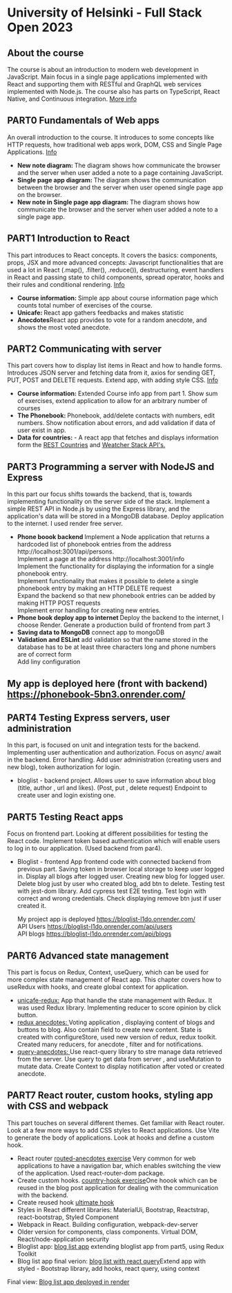 # University of Helsinki - Full Stack Open 2023

## About the course

The course is about an introduction to modern web development in JavaScript. Main focus in a single page applications implemented with React and supporting them with RESTful and GraphQL web services implemented with Node.js. The course also has parts on TypeScript, React Native, and Continuous integration. <a href='https://fullstackopen.com/en/'>More info</a>

## PART0 Fundamentals of Web apps

An overall introduction to the course. It introduces to some concepts like HTTP requests, how traditional web apps work, DOM, CSS and Single Page Applications. <a href='https://fullstackopen.com/en/part0/fundamentals_of_web_apps'>Info</a>

<ul>
<li><b>New note diagram: </b>The diagram shows how communicate the browser and the server when user added a note to a page containing JavaScript.</li>
<li><b>Single page app diagram: </b> The diagram shows the communication between the browser and the server when user opened single page app on the browser.</li>
<li><b>New note in Single page app diagram: </b>The diagram shows how communicate the browser and the server when user added a note to a single page app.</li>
</ul>

## PART1 Introduction to React

This part introduces to React concepts. It covers the basics: components, props, JSX and more advanced concepts: Javascript functionalities that are used a lot in React (.map(), .filter(), .reduce()), destructuring, event handlers in React and passing state to child components, spread operator, hooks and their rules and conditional rendering. <a href='https://fullstackopen.com/en/part1'>Info</a>

<ul>
<li><b>Course information: </b>  Simple app about course information page which counts total number of exercises of the course.
</li>
<li><b>Unicafe: </b>React app gathers feedbacks and makes statistic</li>
<li><b>Anecdotes</b>React app provides to vote for a random anecdote, and shows the most voted anecdote.</li>
</ul>

## PART2 Communicating with server

This part covers how to display list items in React and how to handle forms. Introduces JSON server and fetching data from it, axios for sending GET, PUT, POST and DELETE requests. Extend app, with adding style CSS. <a href='https://fullstackopen.com/en/part2'>Info</a>

<ul>
<li><b>Course information: </b> Extended Course info app from part 1. Show sum of exercises, extend application to allow for an arbitrary number of courses</li>
<li><b>The Phonebook: </b>Phonebook, add/delete contacts with numbers, edit numbers. Show notification about errors, and add validation if data of user exist in app. </li>
<li><b>Data for countries: </b>- A react app that fetches and displays information form the <a href='https://restcountries.com/v3.1/all'> REST Countries</a> and <a href='https://openweathermap.org/api'>Weatcher Stack API's.</a></li>
</ul>

## PART3 Programming a server with NodeJS and Express

In this part our focus shifts towards the backend, that is, towards implementing functionality on the server side of the stack. Implement a simple REST API in Node.js by using the Express library, and the application's data will be stored in a MongoDB database. Deploy application to the internet. I used render free server.

<ul>
<li><b>Phone boook backend </b> Implement a Node application that returns a hardcoded list of phonebook entries from the address http://localhost:3001/api/persons.</br> Implement a page at the address http://localhost:3001/info </br> Implement the functionality for displaying the information for a single phonebook entry.  </br> Implement functionality that makes it possible to delete a single phonebook entry by making an HTTP DELETE request  </br> Expand the backend so that new phonebook entries can be added by making HTTP POST requests </br> Implement error handling for creating new entries. </li>
<li><b> Phone book deploy app to internet </b>
Deploy the backend to the internet, I choose  Render. </b>
Generate a production build of  frontend from part 3
</li>
<li>
<b>Saving data to MongoDB</b>
connect app to mongoDB 
</li>
<li><b>Validation and ESLint</b>
add validation so that the name stored in the database has to be at least three characters long and phone numbers are of correct form  </br> Add liny configuration 
</li>
</ul>

<h2>My app is deployed here (front with backend) <a href='https://phonebook-5bn3.onrender.com/' target='_blank'>https://phonebook-5bn3.onrender.com/</a></h2>

## PART4 Testing Express servers, user administration

In this part, is focused on unit and integration tests for the backend. Implementing user authentication and authorization.
Focus on async/ await in the backend. Error handling. Add user administration (creating users and new blog), token authorization for login.

<ul>
<li>
bloglist -  backend project.
Allows user to save information about blog (title, author , url and likes). (Post, put , delete request)
Endpoint to create user and login existing one.
</li>
</ul>

## PART5 Testing React apps

Focus on frontend part. Looking at different possibilities for testing the React code. Implement token based authentication which will enable users to log in to our application. (Used backend from par4).

<ul>
<li>Bloglist - frontend
App frontend code with connected backend from previous part. 
Saving token in browser local storage to keep user logged in. Display all blogs after logged user. 
Creating new blog for logged user. Delete blog just by user who  created blog, add btn to delete. 
Testing test with jest-dom library.
Add cypress test E2E testing. Test login with correct and wrong credentials. Check displaying remove btn just if user created it.

My project app is deployed <a href='https://bloglist-l1do.onrender.com/' target='_blank'>https://bloglist-l1do.onrender.com/</a> </br>
API Users <a href='https://bloglist-l1do.onrender.com/api/users' target='_blank'>https://bloglist-l1do.onrender.com/api/users</a> </br>
API blogs <a href='https://bloglist-l1do.onrender.com/api/blogs' target='_blank'>https://bloglist-l1do.onrender.com/api/blogs</a>

</li>

</ul>

## PART6 Advanced state management

This part is focus on Redux, Context, useQuery, which can be used for more complex state management of React app.
This chapter covers how to useRedux with hooks, and create global context for application.

<ul>
<li><a href='https://github.com/KamilaDyn/fullStackOpen-2023/tree/master/part6/unicafe-redux'>unicafe-redux:</a>
App that handle the state management with Redux. It was used Redux library. Implementing reducer to score opinion by click button.
 </li>
 <li><a href='https://github.com/KamilaDyn/fullStackOpen-2023/tree/master/part6/redux-anecdotes'>redux anecdotes: </a> Voting application , displaying content of blogs and buttons to blog. Also contain field to create new content. State is created with configureStore, used new version of redux, redux toolkit. Created many reducers, for anecdote , filter  and for notifications. </li>
<li>
<a href='https://github.com/KamilaDyn/fullStackOpen-2023/tree/master/part6/query-anecdotes'>query-anecdotes: </a>
Use react-query library to stre manage data retrieved from the server. 
Use query  to get data from server , and useMutation to mutate data. Create Context to display notification after voted or created anecdote.   
</li>

</ul>

## PART7 React router, custom hooks, styling app with CSS and webpack

This part touches on several different themes. Get familiar with React router. Look at a few more ways to add CSS styles to React applications. Use Vite to generate the body of applications. Look at hooks and define a custom hook.

<ul>
<li>
React router <a href='https://github.com/KamilaDyn/fullStackOpen-2023/tree/master/part7/routed-anecdotes'>routed-anecdotes exercise</a> Very common for web applications to have a navigation bar, which enables switching the view of the application. Used react-router-dom package.
</li>
<li> Create custom hooks. <a href='https://github.com/KamilaDyn/fullStackOpen-2023/tree/master/part7/country-hook'>country-hook exercise</a>One hoook which can be reused in the blog post application for dealing with the communication with the backend.
</li>
<li>Create reused hook <a href='https://github.com/KamilaDyn/fullStackOpen-2023/tree/master/part7/ultimate-hooks'>ultimate hook</a></li>
<li>Styles in React different libraries: MaterialUi, Bootstrap, Reactstrap, react-bootstrap, Styled Component</li>
<li>Webpack in React. Building configuration, webpack-dev-server</li>
<li>Older version for components, class components. Virtual DOM, React/node-application security</li>
<li>Bloglist app: <a href ='https://github.com/KamilaDyn/fullStackOpen-2023/tree/master/part7/bloglist-app/bloglist-frontend'>blog list app</a> extending bloglist app from part5, using Redux Toolkit</li>
<li>Blog list app final verion: <a href='https://github.com/KamilaDyn/fullStackOpen-2023/tree/master/part7/bloglist-app/react-query-bloglist-fe'>blog list with react query</a>Extend app with styled - Bootstrap library, add hooks, react query, using context </li>
</ul>
<div><p>Final view: <a href='https://bloglist-app-fe.onrender.com/'>Blog list app deployed in render </a></p></div>
